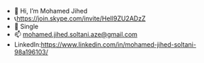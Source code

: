- 👋 Hi, I’m Mohamed Jihed 
- 📞https://join.skype.com/invite/HeIl9ZU2ADzZ
- 💞️ Single
- 📫 mohamed.jihed.soltani.aze@gmail.com
- LinkedIn:https://www.linkedin.com/in/mohamed-jihed-soltani-98a196103/

